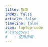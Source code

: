 ```yaml
---
title: 指南
index: false
article: false
timeline: false
icon: laptop-code
# category:
#   - 使用指南
---
```


<!-- markdownlint-disable MD033 -->

<Catalog />

<!-- markdownlint-enable MD033 -->
